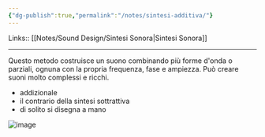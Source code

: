 ```yaml
---
{"dg-publish":true,"permalink":"/notes/sintesi-additiva/"}
---
```


Links:: [[Notes/Sound Design/Sintesi Sonora\|Sintesi Sonora]]

---

Questo metodo costruisce un suono combinando più forme d'onda o parziali, ognuna con la propria frequenza, fase e ampiezza. Può creare suoni molto complessi e ricchi.

- addizionale
- il contrario della sintesi sottrattiva 
- di solito si disegna a mano

![image](https://routenote.com/blog/wp-content/uploads/2022/11/What-is-additive-synthesis-RouteNote-Blog.png)

